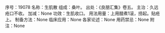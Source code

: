 序号：19078
名称：生肌散
组成：桑叶。
出处：《良朋汇集》卷五。
主治：久远疮口不收。
加减：None
功效：生肌收口。
用法用量：上用醋煮1滚，捞起。贴疮上。
制备方法：None
临床应用：None
各家论述：None
用药禁忌：None
附注：None
